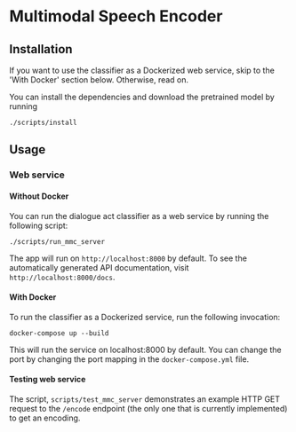 Multimodal Speech Encoder
=========================


Installation
------------

If you want to use the classifier as a Dockerized web service, skip to the
'With Docker' section below. Otherwise, read on.

You can install the dependencies and download the pretrained model by running

    ./scripts/install

Usage
-----

### Web service

#### Without Docker

You can run the dialogue act classifier as a web service by running the
following script:

    ./scripts/run_mmc_server

The app will run on `http://localhost:8000` by default. To see the
automatically generated API documentation, visit `http://localhost:8000/docs`.

#### With Docker

To run the classifier as a Dockerized service, run the following invocation:

    docker-compose up --build

This will run the service on localhost:8000 by default. You can change the port
by changing the port mapping in the `docker-compose.yml` file.

#### Testing web service

The script, `scripts/test_mmc_server` demonstrates an example HTTP GET request
to the `/encode` endpoint (the only one that is currently implemented) to get
an encoding.
